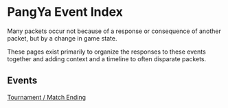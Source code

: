 # PangYa Event Index
Many packets occur not because of a response or consequence of another packet,
but by a change in game state.

These pages exist primarily to organize the responses to these events together
and adding context and a timeline to often disparate packets.

## Events
[Tournament / Match Ending](/events/match_end.md)
